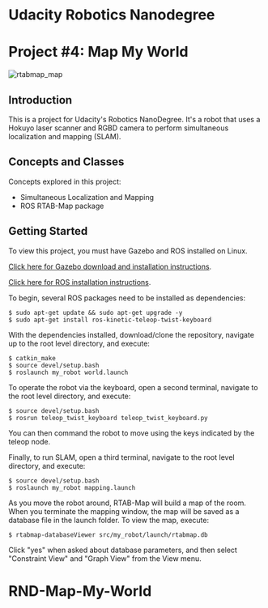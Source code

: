 # Udacity Robotics Nanodegree
# Project #4: Map My World

![rtabmap_map](images/rtabmap_databaseViewer.png)

## Introduction
This is a project for Udacity's Robotics NanoDegree. It's a robot that uses a Hokuyo laser scanner and RGBD camera to perform simultaneous localization and mapping (SLAM).

## Concepts and Classes
Concepts explored in this project:

  - Simultaneous Localization and Mapping
  - ROS RTAB-Map package

## Getting Started
To view this project, you must have Gazebo and ROS installed on Linux.

[Click here for Gazebo download and installation instructions](http://gazebosim.org).

[Click here for ROS installation instructions](http://wiki.ros.org/ROS/Installation).

To begin, several ROS packages need to be installed as dependencies:

```
$ sudo apt-get update && sudo apt-get upgrade -y
$ sudo apt-get install ros-kinetic-teleop-twist-keyboard
```

With the dependencies installed, download/clone the repository, navigate up to the root level directory, and execute:

```
$ catkin_make
$ source devel/setup.bash
$ roslaunch my_robot world.launch
```


To operate the robot via the keyboard, open a second terminal, navigate to the root level directory, and execute:

```
$ source devel/setup.bash
$ rosrun teleop_twist_keyboard teleop_twist_keyboard.py
```

You can then command the robot to move using the keys indicated by the teleop node.

Finally, to run SLAM, open a third terminal, navigate to the root level directory, and execute:

```
$ source devel/setup.bash
$ roslaunch my_robot mapping.launch
```

As you move the robot around, RTAB-Map will build a map of the room. When you terminate the mapping window, the map will be saved as a  database file in the launch folder. To view the map, execute:

```
$ rtabmap-databaseViewer src/my_robot/launch/rtabmap.db
```

Click "yes" when asked about database parameters, and then select "Constraint View" and "Graph View" from the View menu.
# RND-Map-My-World
